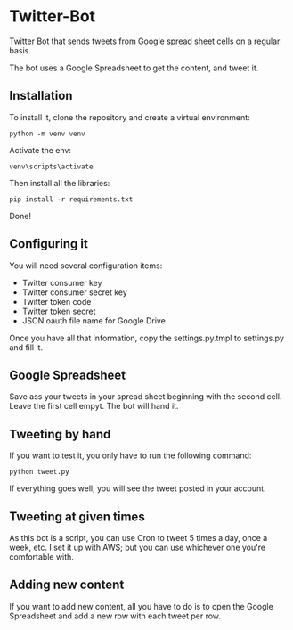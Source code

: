 # Twitter-Bot
Twitter Bot that sends tweets from Google spread sheet cells on a regular basis.

The bot uses a Google Spreadsheet to get the content, and tweet it. 


## Installation

To install it, clone the repository and create a virtual environment:

```
python -m venv venv
```

Activate the env:

```
venv\scripts\activate
```

Then install all the libraries:

```
pip install -r requirements.txt
```

Done!

## Configuring it

You will need several configuration items:

* Twitter consumer key
* Twitter consumer secret key
* Twitter token code
* Twitter token secret
* JSON oauth file name for Google Drive

Once you have all that information, copy the settings.py.tmpl to settings.py and fill it.

## Google Spreadsheet

Save ass your tweets in your spread sheet beginning with the second cell. Leave the first cell empyt. The bot will hand it.

## Tweeting by hand

If you want to test it, you only have to run the following command:

```
python tweet.py
```

If everything goes well, you will see the tweet posted in your account.

## Tweeting at given times

As this bot is a script, you can use Cron to tweet 5 times a day, once a week, etc. 
I set it up with AWS; but you can use whichever one you're comfortable with.

## Adding new content

If you want to add new content, all you have to do is to open the Google Spreadsheet and
add a new row with each tweet per row.

